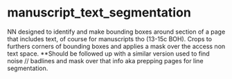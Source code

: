 # manuscript_text_segmentation
NN designed to identify and make bounding boxes around section of a page that includes text, of course for manuscripts tho (13-15c BOH). Crops to furthers corners of bounding boxes and applies a mask over the access non text space. **Should be followed up with a similar version used to find noise // badlines and mask over that info aka prepping pages for line segmentation. 
